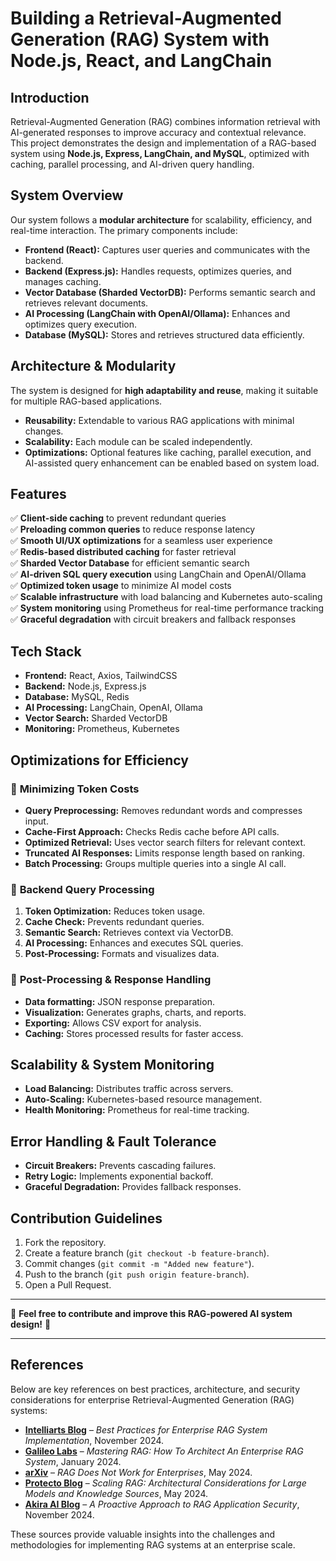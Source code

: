 # Building a Retrieval-Augmented Generation (RAG) System with Node.js, React, and LangChain

## Introduction
Retrieval-Augmented Generation (RAG) combines information retrieval with AI-generated responses to improve accuracy and contextual relevance. This project demonstrates the design and implementation of a RAG-based system using **Node.js, Express, LangChain, and MySQL**, optimized with caching, parallel processing, and AI-driven query handling.

## System Overview
Our system follows a **modular architecture** for scalability, efficiency, and real-time interaction. The primary components include:

- **Frontend (React):** Captures user queries and communicates with the backend.
- **Backend (Express.js):** Handles requests, optimizes queries, and manages caching.
- **Vector Database (Sharded VectorDB):** Performs semantic search and retrieves relevant documents.
- **AI Processing (LangChain with OpenAI/Ollama):** Enhances and optimizes query execution.
- **Database (MySQL):** Stores and retrieves structured data efficiently.

## Architecture & Modularity
The system is designed for **high adaptability and reuse**, making it suitable for multiple RAG-based applications.
- **Reusability:** Extendable to various RAG applications with minimal changes.
- **Scalability:** Each module can be scaled independently.
- **Optimizations:** Optional features like caching, parallel execution, and AI-assisted query enhancement can be enabled based on system load.

## Features
✅ **Client-side caching** to prevent redundant queries  
✅ **Preloading common queries** to reduce response latency  
✅ **Smooth UI/UX optimizations** for a seamless user experience  
✅ **Redis-based distributed caching** for faster retrieval  
✅ **Sharded Vector Database** for efficient semantic search  
✅ **AI-driven SQL query execution** using LangChain and OpenAI/Ollama  
✅ **Optimized token usage** to minimize AI model costs  
✅ **Scalable infrastructure** with load balancing and Kubernetes auto-scaling  
✅ **System monitoring** using Prometheus for real-time performance tracking  
✅ **Graceful degradation** with circuit breakers and fallback responses  


## Tech Stack
- **Frontend:** React, Axios, TailwindCSS
- **Backend:** Node.js, Express.js
- **Database:** MySQL, Redis
- **AI Processing:** LangChain, OpenAI, Ollama
- **Vector Search:** Sharded VectorDB
- **Monitoring:** Prometheus, Kubernetes

## Optimizations for Efficiency
### 🔹 **Minimizing Token Costs**
- **Query Preprocessing:** Removes redundant words and compresses input.
- **Cache-First Approach:** Checks Redis cache before API calls.
- **Optimized Retrieval:** Uses vector search filters for relevant context.
- **Truncated AI Responses:** Limits response length based on ranking.
- **Batch Processing:** Groups multiple queries into a single AI call.

### 🔹 **Backend Query Processing**
1. **Token Optimization:** Reduces token usage.
2. **Cache Check:** Prevents redundant queries.
3. **Semantic Search:** Retrieves context via VectorDB.
4. **AI Processing:** Enhances and executes SQL queries.
5. **Post-Processing:** Formats and visualizes data.

### 🔹 **Post-Processing & Response Handling**
- **Data formatting:** JSON response preparation.
- **Visualization:** Generates graphs, charts, and reports.
- **Exporting:** Allows CSV export for analysis.
- **Caching:** Stores processed results for faster access.

## Scalability & System Monitoring
- **Load Balancing:** Distributes traffic across servers.
- **Auto-Scaling:** Kubernetes-based resource management.
- **Health Monitoring:** Prometheus for real-time tracking.

## Error Handling & Fault Tolerance
- **Circuit Breakers:** Prevents cascading failures.
- **Retry Logic:** Implements exponential backoff.
- **Graceful Degradation:** Provides fallback responses.

## Contribution Guidelines
1. Fork the repository.
2. Create a feature branch (`git checkout -b feature-branch`).
3. Commit changes (`git commit -m "Added new feature"`).
4. Push to the branch (`git push origin feature-branch`).
5. Open a Pull Request.


---

🔗 **Feel free to contribute and improve this RAG-powered AI system design!** 🚀

---

## References

Below are key references on best practices, architecture, and security considerations for enterprise Retrieval-Augmented Generation (RAG) systems:

- **[Intelliarts Blog](https://intelliarts.com)** – *Best Practices for Enterprise RAG System Implementation*, November 2024.
- **[Galileo Labs](https://galileo.ai)** – *Mastering RAG: How To Architect An Enterprise RAG System*, January 2024.
- **[arXiv](https://arxiv.org)** – *RAG Does Not Work for Enterprises*, May 2024.
- **[Protecto Blog](https://protecto.ai)** – *Scaling RAG: Architectural Considerations for Large Models and Knowledge Sources*, May 2024.
- **[Akira AI Blog](https://akira.ai)** – *A Proactive Approach to RAG Application Security*, November 2024.

These sources provide valuable insights into the challenges and methodologies for implementing RAG systems at an enterprise scale.


